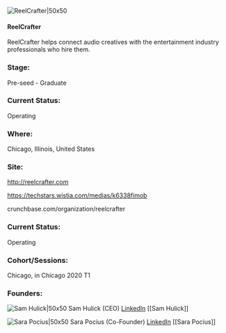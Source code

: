 

![ReelCrafter|50x50](https://apimg.techstars.com/connect/images/image_files/5e2b2cc334a60d7d79000100/original/RC_Logo.png)

#### ReelCrafter
ReelCrafter helps connect audio creatives with the entertainment industry professionals who hire them.

### Stage: 
Pre-seed - Graduate 

### Current Status: 
Operating

### Where:
Chicago, Illinois, United States

### Site:
http://reelcrafter.com

https://techstars.wistia.com/medias/k6338fimob

crunchbase.com/organization/reelcrafter

### Current Status: 
Operating

### Cohort/Sessions: 
Chicago, in Chicago 2020 T1

### Founders: 

![Sam Hulick|50x50](https://apimg.techstars.com/connect/images/image_files/5e2b189da36c11304f000135/original/Headshot-CA-Sam_Hulick-2.jpg) Sam Hulick (CEO) [LinkedIn](https://linkedin.com/in/samhulick) [[Sam Hulick]]

![Sara Pocius|50x50](https://apimg.techstars.com/connect/images/image_files/5e24b25ca36c11304f00004e/original/sara-pocius-2020.jpg) Sara Pocius (Co-Founder) [LinkedIn](https://linkedin.com/in/sarapocius) [[Sara Pocius]]


